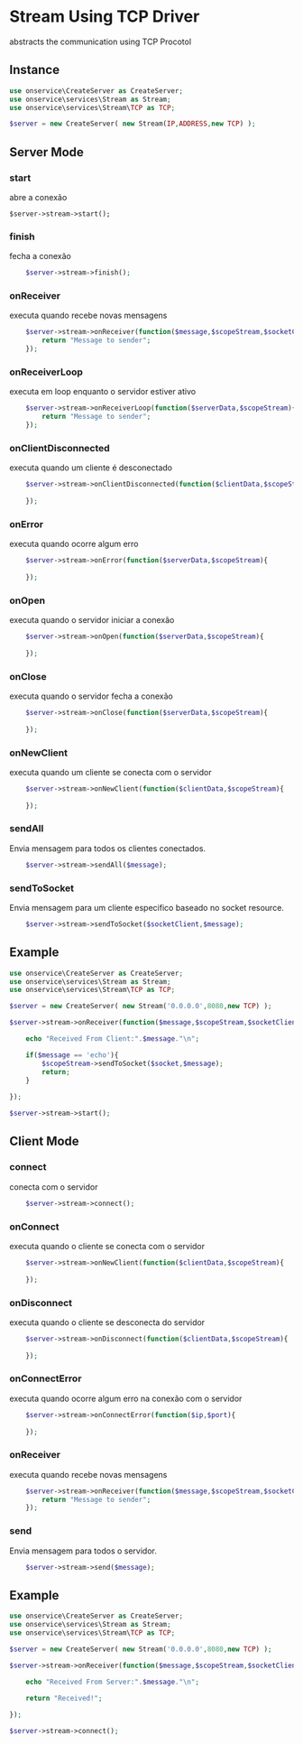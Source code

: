 # Stream Using TCP Driver
abstracts the communication using TCP Procotol

## Instance 

```php
use onservice\CreateServer as CreateServer;
use onservice\services\Stream as Stream;
use onservice\services\Stream\TCP as TCP;

$server = new CreateServer(	new Stream(IP,ADDRESS,new TCP) );
```


## Server Mode

### start
abre a conexão

	$server->stream->start();

### finish
fecha a conexão

```php
	$server->stream->finish();
```

### onReceiver
executa quando recebe novas mensagens

```php
	$server->stream->onReceiver(function($message,$scopeStream,$socketClient){
		return "Message to sender";
	});
```

### onReceiverLoop
executa em loop enquanto o servidor estiver ativo

```php
	$server->stream->onReceiverLoop(function($serverData,$scopeStream){
		return "Message to sender";
	});
```

### onClientDisconnected
executa quando um cliente é desconectado

```php
	$server->stream->onClientDisconnected(function($clientData,$scopeStream){
		
	});	
```

### onError
executa quando ocorre algum erro

```php
	$server->stream->onError(function($serverData,$scopeStream){
		
	});	
```

### onOpen
executa quando o servidor iniciar a conexão

```php
	$server->stream->onOpen(function($serverData,$scopeStream){
		
	});	
```

### onClose
executa quando o servidor fecha a conexão

```php
	$server->stream->onClose(function($serverData,$scopeStream){
		
	});	
```

### onNewClient
executa quando um cliente se conecta com o servidor

```php
	$server->stream->onNewClient(function($clientData,$scopeStream){
		
	});	
```

### sendAll
Envia mensagem para todos os clientes conectados.

```php
	$server->stream->sendAll($message);	
```



### sendToSocket
Envia mensagem para um cliente especifico baseado no socket resource.

```php
	$server->stream->sendToSocket($socketClient,$message);	
```


## Example 

```php
use onservice\CreateServer as CreateServer;
use onservice\services\Stream as Stream;
use onservice\services\Stream\TCP as TCP;

$server = new CreateServer(	new Stream('0.0.0.0',8080,new TCP) );

$server->stream->onReceiver(function($message,$scopeStream,$socketClient){

	echo "Received From Client:".$message."\n";

	if($message == 'echo'){
		$scopeStream->sendToSocket($socket,$message);		
		return;
	}
	
});

$server->stream->start();


```



## Client Mode



### connect
conecta com o servidor

```php
	$server->stream->connect();	
```


### onConnect
executa quando o cliente se conecta com o servidor

```php
	$server->stream->onNewClient(function($clientData,$scopeStream){
		
	});	
```


### onDisconnect
executa quando o cliente se desconecta do servidor

```php
	$server->stream->onDisconnect(function($clientData,$scopeStream){
		
	});	
```

### onConnectError
executa quando ocorre algum erro na conexão com o servidor


```php
	$server->stream->onConnectError(function($ip,$port){
		
	});	
```

### onReceiver
executa quando recebe novas mensagens


```php
	$server->stream->onReceiver(function($message,$scopeStream,$socketClient){
		return "Message to sender";
	});	
```


### send
Envia mensagem para todos o servidor.

```php
	$server->stream->send($message);	
```

## Example 

```php
use onservice\CreateServer as CreateServer;
use onservice\services\Stream as Stream;
use onservice\services\Stream\TCP as TCP;

$server = new CreateServer(	new Stream('0.0.0.0',8080,new TCP) );

$server->stream->onReceiver(function($message,$scopeStream,$socketClient){

	echo "Received From Server:".$message."\n";

	return "Received!";
	
});

$server->stream->connect();


```
